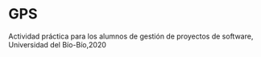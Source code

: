 # GPS
Actividad práctica para los alumnos de gestión de proyectos de software, Universidad del Bío-Bío,2020
